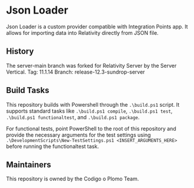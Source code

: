 # Json Loader

Json Loader is a custom provider compatible with Integration Points app. It allows for importing data into Relativity directly from JSON file.

## History  

The server-main branch was forked for Relativity Server by the Server Vertical.
Tag: 11.1.14
Branch: release-12.3-sundrop-server


## Build Tasks

This repository builds with Powershell through the `.\build.ps1` script. 
It supports standard tasks like `.\build.ps1 compile`, `.\build.ps1 test`, `.\build.ps1 functionaltest`, and `.\build.ps1 package`.

For functional tests, point PowerShell to the root of this repository and provide the necessary arguments for the test settings using `.\DevelopmentScripts\New-TestSettings.ps1 <INSERT_ARGUMENTS_HERE>` before running the functionaltest task.

## Maintainers

This repository is owned by the Codigo o Plomo Team.